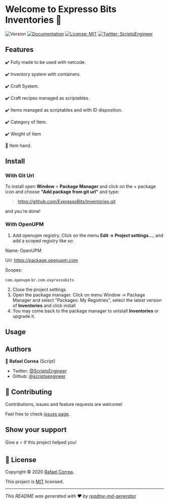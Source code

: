 # Welcome to Expresso Bits Inventories 👋
![Version](https://img.shields.io/badge/version-0.2.1-yellow.svg?cacheSeconds=2592000)
[![Documentation](https://img.shields.io/badge/documentation-no-brightred.svg)](todo-doc)
[![License: MIT](https://img.shields.io/badge/License-MIT-yellow.svg)](MIT)
[![Twitter: ScriptsEngineer](https://img.shields.io/twitter/follow/ScriptsEngineer.svg?style=social)](https://twitter.com/ScriptsEngineer)

## Features

✔️ Fully made to be used with netcode.

✔️ Inventory system with containers.

✔️ Craft System.

✔️ Craft recipes managed as scriptables.

✔️ Items managed as scriptables and with ID disposition.

✔️ Category of Item.

✔️ Weight of Item

🔨 Item hand.


## Install

### With Git Url

To install open <b>Window</b> > <b>Package Manager</b> and click on the + package icon and choose <b>"Add package from git url"</b> and type:

> https://github.com/ExpressoBits/Inventories.git

and you're done!

### With OpenUPM
1. Add openupm registry. Click on the menu <b>Edit -> Project settings...</b>, and add a scoped registry like so:

Name: OpenUPM

Url: https://package.openupm.com

Scopes:

```com.openupm```
```br.com.expressobits```


2. Close the project settings
3. Open the package manager. Click on menu Window -> Package Manager and select "Packages: My Registries", select the latest version of __Inventories__ and click install
4. You may come back to the package manager to unistall __Inventories__ or upgrade it.



## Usage


## Authors

👤 **Rafael Correa**
(Script)
* Twitter: [@ScriptsEngineer](https://twitter.com/ScriptsEngineer)
* Github: [@scriptsengineer](https://github.com/scriptsengineer)


## 🤝 Contributing

Contributions, issues and feature requests are welcome!

Feel free to check [issues page](https://github.com/ExpressoBits/Inventories/issues).

## Show your support

Give a ⭐️ if this project helped you!


## 📝 License

Copyright © 2020 [Rafael Correa](https://github.com/scriptsengineer).

This project is [MIT](MIT) licensed.

***
_This README was generated with ❤️ by [readme-md-generator](https://github.com/kefranabg/readme-md-generator)_
